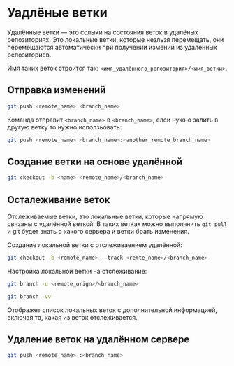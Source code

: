 # Уадлёные ветки

Удалённые ветки — это сслыки на состояния веток в удалёных репозиториях. Это локальные ветки, которые незльзя перемещать, они перемещаются автоматически при получении измений из удалённых репозиториев.

Имя таких веток строится так: `<имя_удалённого_репозитория>/<имя_ветки>`.

## Отправка изменений

```bash
git push <remote_name> <branch_name>
```
Команда отправит `<branch_name>` в `<branch_name>`, елси нужно залить в другую ветку то нужно исползьовать:
```bash
git push <remote_name> <branch_name>:<another_remote_branch_name>
```

## Создание ветки на основе удалённой

```bash
git ckeckout -b <name> <remote_name>/<branch_name>
```

## Осталеживание веток

Отслеживаемые ветки, это локальные ветки, которые напрямую связаны с удалённой веткой. В таких ветках можно выполянить `git pull` и git будет знать с какого сервера и ветки брать изменения.

Создание локальной ветки с отслеживаением удалённой:
```bash
git checkout -b <remote_name> --track <remte_name>/<branch_name>
```

Настройка локальной ветки на отслеживание:
```bash
git branch -u <remote_orign>/<branch_name>
```

```bash
git branch -vv
```
Отображет список локальных веток с дополнительной информацией, включая то, какая из веток отслеживается.

## Удаление веток на удалённом сервере

```bash
git push <remote_name> :<branch_name>
```
